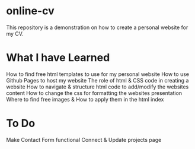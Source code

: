 # online-cv
This repository is a demonstration on how to create a personal website for my CV.

# What I have Learned
How to find free html templates to use for my personal website
How to use Github Pages to host my website
The role of html & CSS code in creating a website
How to navigate & structure html code to add/modify the websites content
How to change the css for formatting the websites presentation
Where to find free images & How to apply them in the html index

# To Do
Make Contact Form functional
Connect & Update projects page
